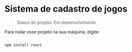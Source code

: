 <h1>Sistema de cadastro de jogos</h1>

> Status do projeto: Em desenvolvimento

Para rodar esse projeto na sua máquina, digite:

```

npm install react

```
